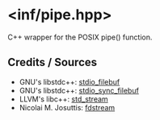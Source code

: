 # <inf/pipe.hpp>

C++ wrapper for the POSIX pipe() function.

## Credits / Sources

* GNU's libstdc++: [stdio_filebuf](https://gcc.gnu.org/onlinedocs/gcc-13.1.0/libstdc++/api/a12263.html)
* GNU's libstdc++: [stdio_sync_filebuf](https://gcc.gnu.org/onlinedocs/gcc-13.1.0/libstdc++/api/a12267.html)
* LLVM's libc++: [std_stream](https://github.com/llvm/llvm-project/blob/main/libcxx/src/std_stream.h)
* Nicolai M. Josuttis: [fdstream](http://www.josuttis.com/cppcode/fdstream.html)
